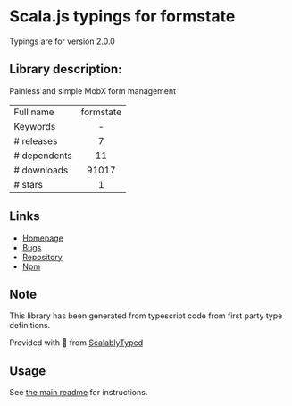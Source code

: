 
# Scala.js typings for formstate

Typings are for version 2.0.0

## Library description:
Painless and simple MobX form management

|                    |                 |
| ------------------ | :-------------: |
| Full name          | formstate |
| Keywords           | - |
| # releases         | 7 |
| # dependents       | 11 |
| # downloads        | 91017 |
| # stars            | 1 |

## Links
- [Homepage](https://github.com/formstate/formstate#readme)
- [Bugs](https://github.com/formstate/formstate/issues)
- [Repository](https://github.com/formstate/formstate)
- [Npm](https://www.npmjs.com/package/formstate)
    


## Note
This library has been generated from typescript code from first party type definitions.

Provided with :purple_heart: from [ScalablyTyped](https://github.com/oyvindberg/ScalablyTyped)

## Usage
See [the main readme](../../readme.md) for instructions.


